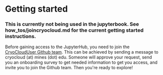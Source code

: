 
# Getting started
### This is currently not being used in the jupyterbook. See how_tos/joincryocloud.md for the current getting started instructions.

Before gaining access to the JupyterHub, you need to join the [CryoCloudUser Github team](https://github.com/orgs/CryoInTheCloud/teams). This can be achieved by sending a message to cryocloud (at) mines (dot) edu. Someone will approve your request, send you an onboarding survey to get needed information to get you access, and invite you to join the Github team. Then you're ready to explore! 
